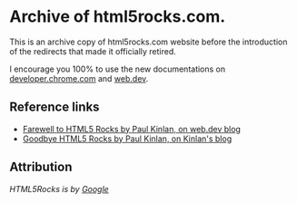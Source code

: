 # Archive of html5rocks.com.

This is an archive copy of html5rocks.com website before the introduction of the redirects that made it officially retired.

I encourage you 100% to use the new documentations on [developer.chrome.com](https://developer.chrome.com) and [web.dev](https://web.dev). 

## Reference links

- [Farewell to HTML5 Rocks by Paul Kinlan, on web.dev blog](https://web.dev/farewell-html5rocks/)
- [Goodbye HTML5 Rocks by Paul Kinlan, on Kinlan's blog](https://paul.kinlan.me/goodbye-html5rocks/)

## Attribution

*HTML5Rocks is by [Google](https://github.com/google)*


